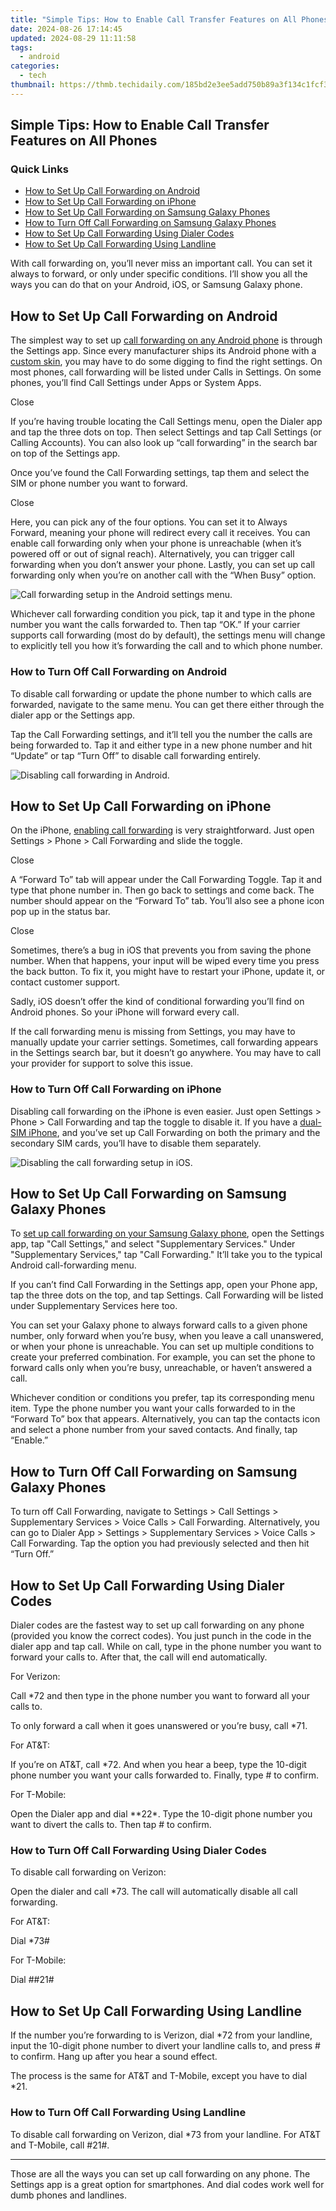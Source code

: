 ```yaml
---
title: "Simple Tips: How to Enable Call Transfer Features on All Phones"
date: 2024-08-26 17:14:45
updated: 2024-08-29 11:11:58
tags:
  - android
categories:
  - tech
thumbnail: https://thmb.techidaily.com/185bd2e3ee5add750b89a3f134c1fcf3132bd93146cc3a0d22887acdb0a82b64.jpg
---
```


## Simple Tips: How to Enable Call Transfer Features on All Phones

### Quick Links

* [How to Set Up Call Forwarding on Android](https://apple-account.techidaily.com/in-2024-how-to-remove-an-airtag-from-your-apple-id-account-from-iphone-12-mini-by-drfone-ios/)
* [How to Set Up Call Forwarding on iPhone](https://screen-mirror.techidaily.com/in-2024-overview-of-the-best-vivo-s18-pro-screen-mirroring-app-drfone-by-drfone-android/)
* [How to Set Up Call Forwarding on Samsung Galaxy Phones](https://article-tips.techidaily.com/discover-the-top-6-android-music-video-platforms/)
* [How to Turn Off Call Forwarding on Samsung Galaxy Phones](https://blog-min.techidaily.com/how-to-restore-wiped-music-on-motorola-edge-40-pro-by-fonelab-android-recover-music/)
* [How to Set Up Call Forwarding Using Dialer Codes](https://windows11.techidaily.com/approaches-to-fix-failed-launch-of-lunar-client-in-windows/)
* [How to Set Up Call Forwarding Using Landline](https://snapchat-videos.techidaily.com/new-2024-approved-kakaotalk-elites-flash-chats-on-snapchat/)

 With call forwarding on, you’ll never miss an important call. You can set it always to forward, or only under specific conditions. I’ll show you all the ways you can do that on your Android, iOS, or Samsung Galaxy phone.

##  How to Set Up Call Forwarding on Android

 The simplest way to set up [call forwarding on any Android phone](https://win-howtos.techidaily.com/expert-tips-for-fixing-the-lenovo-laptop-webcam-malfunction/) is through the Settings app. Since every manufacturer ships its Android phone with a [custom skin](https://android-location-track.techidaily.com/top-7-phone-number-locators-to-track-vivo-y200e-5g-location-drfone-by-drfone-virtual-android/), you may have to do some digging to find the right settings. On most phones, call forwarding will be listed under Calls in Settings. On some phones, you’ll find Call Settings under Apps or System Apps.

Close 

 If you’re having trouble locating the Call Settings menu, open the Dialer app and tap the three dots on top. Then select Settings and tap Call Settings (or Calling Accounts). You can also look up “call forwarding” in the search bar on top of the Settings app.

 Once you’ve found the Call Forwarding settings, tap them and select the SIM or phone number you want to forward.

Close 

 Here, you can pick any of the four options. You can set it to Always Forward, meaning your phone will redirect every call it receives. You can enable call forwarding only when your phone is unreachable (when it’s powered off or out of signal reach). Alternatively, you can trigger call forwarding when you don’t answer your phone. Lastly, you can set up call forwarding only when you’re on another call with the “When Busy” option.

![Call forwarding setup in the Android settings menu.](https://static1.howtogeekimages.com/wordpress/wp-content/uploads/2024/06/screenshot_2024-06-28-21-30-26-043_com-android-phone.jpg) 

 Whichever call forwarding condition you pick, tap it and type in the phone number you want the calls forwarded to. Then tap “OK.” If your carrier supports call forwarding (most do by default), the settings menu will change to explicitly tell you how it’s forwarding the call and to which phone number.

###  How to Turn Off Call Forwarding on Android

 To disable call forwarding or update the phone number to which calls are forwarded, navigate to the same menu. You can get there either through the dialer app or the Settings app.

 Tap the Call Forwarding settings, and it’ll tell you the number the calls are being forwarded to. Tap it and either type in a new phone number and hit “Update” or tap “Turn Off” to disable call forwarding entirely.

![Disabling call forwarding in Android.](https://static1.howtogeekimages.com/wordpress/wp-content/uploads/2024/06/screenshot_2024-06-28-21-43-04-819_com-android-phone.jpg) 

##  How to Set Up Call Forwarding on iPhone

 On the iPhone, [enabling call forwarding](https://video-content-creator.techidaily.com/updated-discover-the-best-public-domain-video-libraries-online-for-2024/) is very straightforward. Just open Settings > Phone > Call Forwarding and slide the toggle.

Close 

 A “Forward To” tab will appear under the Call Forwarding Toggle. Tap it and type that phone number in. Then go back to settings and come back. The number should appear on the “Forward To” tab. You’ll also see a phone icon pop up in the status bar.

Close 

 Sometimes, there’s a bug in iOS that prevents you from saving the phone number. When that happens, your input will be wiped every time you press the back button. To fix it, you might have to restart your iPhone, update it, or contact customer support.

 Sadly, iOS doesn’t offer the kind of conditional forwarding you’ll find on Android phones. So your iPhone will forward every call.

 If the call forwarding menu is missing from Settings, you may have to manually update your carrier settings. Sometimes, call forwarding appears in the Settings search bar, but it doesn’t go anywhere. You may have to call your provider for support to solve this issue.

###  How to Turn Off Call Forwarding on iPhone

 Disabling call forwarding on the iPhone is even easier. Just open Settings > Phone > Call Forwarding and tap the toggle to disable it. If you have a [dual-SIM iPhone](https://unlock-android.techidaily.com/how-to-unlock-honor-magic-5-pro-phone-password-without-factory-reset-by-drfone-android/), and you’ve set up Call Forwarding on both the primary and the secondary SIM cards, you’ll have to disable them separately.

![Disabling the call forwarding setup in iOS.](https://static1.howtogeekimages.com/wordpress/wp-content/uploads/2024/06/img_6078-1.png) 

##  How to Set Up Call Forwarding on Samsung Galaxy Phones

 To [set up call forwarding on your Samsung Galaxy phone](https://fake-location.techidaily.com/thinking-about-changing-your-netflix-region-without-a-vpn-on-vivo-g2-drfone-by-drfone-virtual-android/), open the Settings app, tap "Call Settings," and select "Supplementary Services." Under "Supplementary Services," tap "Call Forwarding." It’ll take you to the typical Android call-forwarding menu.

 If you can’t find Call Forwarding in the Settings app, open your Phone app, tap the three dots on the top, and tap Settings. Call Forwarding will be listed under Supplementary Services here too.

 You can set your Galaxy phone to always forward calls to a given phone number, only forward when you’re busy, when you leave a call unanswered, or when your phone is unreachable. You can set up multiple conditions to create your preferred combination. For example, you can set the phone to forward calls only when you’re busy, unreachable, or haven’t answered a call.

 Whichever condition or conditions you prefer, tap its corresponding menu item. Type the phone number you want your calls forwarded to in the “Forward To” box that appears. Alternatively, you can tap the contacts icon and select a phone number from your saved contacts. And finally, tap “Enable.”

##  How to Turn Off Call Forwarding on Samsung Galaxy Phones

 To turn off Call Forwarding, navigate to Settings > Call Settings > Supplementary Services > Voice Calls > Call Forwarding. Alternatively, you can go to Dialer App > Settings > Supplementary Services > Voice Calls > Call Forwarding. Tap the option you had previously selected and then hit “Turn Off.”

##  How to Set Up Call Forwarding Using Dialer Codes

 Dialer codes are the fastest way to set up call forwarding on any phone (provided you know the correct codes). You just punch in the code in the dialer app and tap call. While on call, type in the phone number you want to forward your calls to. After that, the call will end automatically.

 For Verizon:

 Call \*72 and then type in the phone number you want to forward all your calls to.

 To only forward a call when it goes unanswered or you’re busy, call \*71.

 For AT&T:

 If you’re on AT&T, call \*72\. And when you hear a beep, type the 10-digit phone number you want your calls forwarded to. Finally, type # to confirm.

 For T-Mobile:

 Open the Dialer app and dial \*\*22\*. Type the 10-digit phone number you want to divert the calls to. Then tap # to confirm.

###  How to Turn Off Call Forwarding Using Dialer Codes

 To disable call forwarding on Verizon:

 Open the dialer and call \*73\. The call will automatically disable all call forwarding.

 For AT&T:

 Dial \*73#

 For T-Mobile:

 Dial ##21#

##  How to Set Up Call Forwarding Using Landline

 If the number you’re forwarding to is Verizon, dial \*72 from your landline, input the 10-digit phone number to divert your landline calls to, and press # to confirm. Hang up after you hear a sound effect.

 The process is the same for AT&T and T-Mobile, except you have to dial \*21.

###  How to Turn Off Call Forwarding Using Landline

 To disable call forwarding on Verizon, dial \*73 from your landline. For AT&T and T-Mobile, call #21#.

---

 Those are all the ways you can set up call forwarding on any phone. The Settings app is a great option for smartphones. And dial codes work well for dumb phones and landlines.

<ins class="adsbygoogle"
     style="display:block"
     data-ad-format="autorelaxed"
     data-ad-client="ca-pub-7571918770474297"
     data-ad-slot="1223367746"></ins>



<ins class="adsbygoogle"
     style="display:block"
     data-ad-client="ca-pub-7571918770474297"
     data-ad-slot="8358498916"
     data-ad-format="auto"
     data-full-width-responsive="true"></ins>
